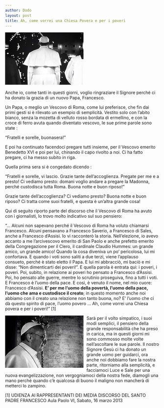 ```yaml
---
author: Dodo
layout: post
title: Ah, come vorrei una Chiesa Povera e per i poveri
---
```


<!-- INIZIO -->

![](/images/papa-francesco1.jpg)

Anche io, come tanti in questi giorni, voglio ringraziare il Signore perché ci ha
donato la grazia di un nuovo Papa, Francesco.

Un Papa, o meglio un Vescovo di Roma, come lui preferisce, che fin dai primi
gesti si è rilevato un esempio di semplicità. Vestito solo con l’abito bianco, senza
la mozetta di velluto rosso bordata di ermellino, e con la croce di ferro avuta
quando diventato vescovo, le sue prime parole sono state :

“Fratelli e sorelle, buonasera!”

<!-- FINE -->


E poi ha continuato facendoci pregare tutti insieme, per il Vescovo emerito Benedetto XVI e poi per lui, chinando il capo
rivolto a noi. Ci ha fatto pregare, ci ha messo subito in riga.


Quella prima sera si è congedato dicendo :

“Fratelli e sorelle, vi lascio. Grazie tante dell’accoglienza. Pregate per me e a presto! Ci vediamo presto: domani voglio
andare a pregare la Madonna, perché custodisca tutta Roma. Buona notte e buon riposo!”

Grazie tante dell’accoglienza? Ci vediamo presto? Buona notte e buon riposo? Ci tratta come suoi fratelli, e questa è
un’altra grande cosa!


Qui di seguito riporto parte del discorso che il Vescovo di Roma ha avuto con i giornalisti, lo trovo molto indicativo sul
suo pensiero:

“… Alcuni non sapevano perché il Vescovo di Roma ha voluto chiamarsi Francesco. Alcuni pensavano a Francesco
Saverio, a Francesco di Sales, anche a Francesco d’Assisi. Io vi racconterò la storia. Nell’elezione, io avevo accanto a
me l’arcivescovo emerito di San Paolo e anche prefetto emerito della Congregazione per il Clero, il cardinale Claudio
Hummes: un grande amico, un grande amico! Quando la cosa diveniva un po’ pericolosa, lui mi confortava. E quando
i voti sono saliti a due terzi, viene l’applauso consueto, perché è stato eletto il Papa. E lui mi abbracciò, mi baciò e mi
disse: “Non dimenticarti dei poveri!”. E quella parola è entrata qui: i poveri, i poveri. Poi, subito, in relazione ai poveri ho
pensato a Francesco d’Assisi. Poi, ho pensato alle guerre, mentre lo scrutinio proseguiva, fino a tutti i voti. E Francesco
è l’uomo della pace. E così, è venuto il nome, nel mio cuore: Francesco d’Assisi. **E’ per me l’uomo della povertà, l’uomo
della pace, l’uomo che ama e custodisce il creato**; in questo momento anche noi abbiamo con il creato una relazione
non tanto buona, no? E’ l’uomo che ci dà questo spirito di pace, l’uomo povero … Ah, come vorrei una Chiesa povera e
per i poveri!” [1]

<div style="float:left; padding: 0 10px 0 0"><img width="256px" src="/images/papa-francesco2.jpg"></div>

Sarà per il volto simpatico, i suoi modi semplici, il pensiero della grande responsabilità che
ha preso in carica, ma in questi giorni mi sono commosso molte volte nell’ascoltare le sue
parole. Il nostro Signore Gesù ci ha donato un grande uomo per guidarci, ora anche noi
dobbiamo fare la nostra parte, ritorniamo alla semplicità, e facciamoci Luce e Sale per una
nuova evangelizzazione, non vergogniamoci della nostra fede, diamogli una mano perché
quando c’è qualcosa di buono il maligno non mancherà di metterci lo zampino.

[1] UDIENZA AI RAPPRESENTANTI DEI MEDIA DISCORSO DEL SANTO PADRE FRANCESCO
Aula Paolo VI, Sabato, 16 marzo 2013
